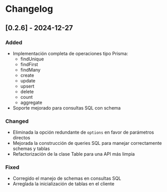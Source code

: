 # Changelog

## [0.2.6] - 2024-12-27

### Added
- Implementación completa de operaciones tipo Prisma:
  - findUnique
  - findFirst
  - findMany
  - create
  - update
  - upsert
  - delete
  - count
  - aggregate
- Soporte mejorado para consultas SQL con schema

### Changed
- Eliminada la opción redundante de `options` en favor de parámetros directos
- Mejorada la construcción de queries SQL para manejar correctamente schemas y tablas
- Refactorización de la clase Table para una API más limpia

### Fixed
- Corregido el manejo de schemas en consultas SQL
- Arreglada la inicialización de tablas en el cliente 